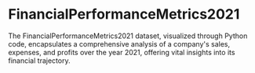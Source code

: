 # FinancialPerformanceMetrics2021
The FinancialPerformanceMetrics2021 dataset, visualized through Python code, encapsulates a comprehensive analysis of a company's sales, expenses, and profits over the year 2021, offering vital insights into its financial trajectory.
